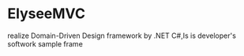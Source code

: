 ElyseeMVC
=========

realize Domain-Driven Design framework by .NET C#,Is is developer's softwork sample frame

